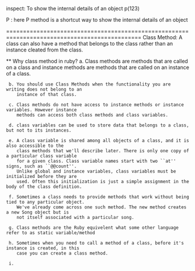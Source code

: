 inspect: To show the internal details of an object
p(123)

P : here P method is a shortcut way to show the internal details of an object

==============================================================================================
Class Method: A class can also have a method that belongs to the class rather than an instance
cleated from the class.

** Why class method in ruby?
     a. Class methods are methods that are called on a class and instance methods are methods that
        are called on an instance of a class.

     b. You should use Class Methods when the functionality you are writing does not belong to an
        instance of that class.

     c. Class methods do not have access to instance methods or instance variables. However instance
        methods can access both class methods and class variables.

     d. class variables can be used to store data that belongs to a class, but not to its instances.

     e. A class variable is shared among all objects of a class, and it is also accessible to the
        class methods that we'll describe later. There is only one copy of a particular class variable
        for a given class. Class variable names start with two ``at'' signs, such as ``@@count''.
        Unlike global and instance variables, class variables must be initialized before they are
        used. Often this initialization is just a simple assignment in the body of the class definition.

     f. Sometimes a class needs to provide methods that work without being tied to any particular object.
        We've already come across one such method. The new method creates a new Song object but is
        not itself associated with a particular song.

     g. Class methods are the Ruby equivelent what some other language refer to as static variable/method

     h. Sometimes when you need to call a method of a class, before it's instance is created, in this
        case you can create a class method.

     i.